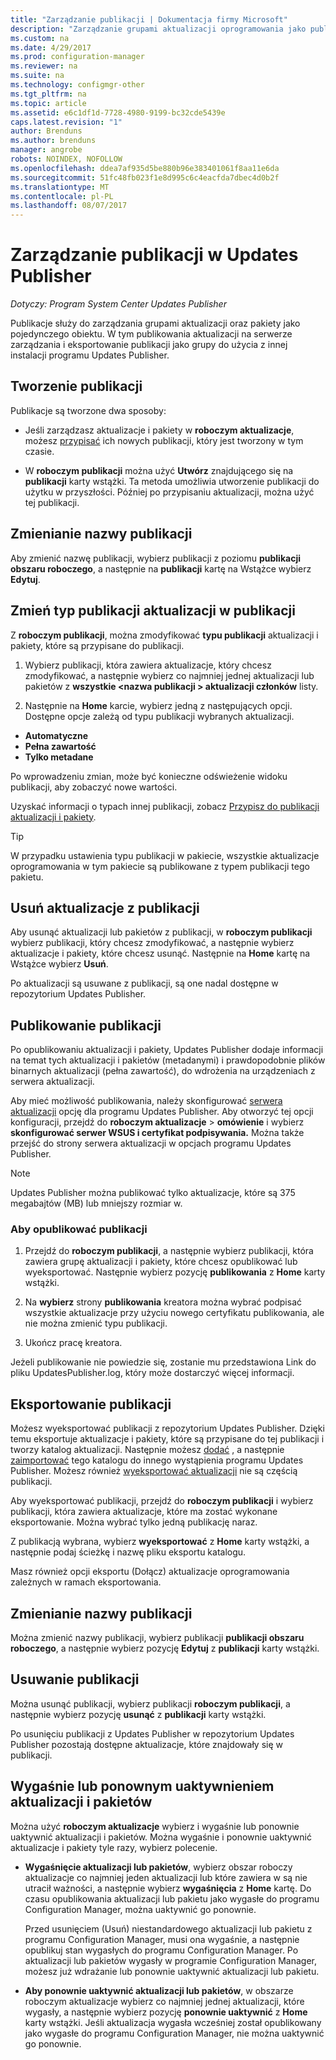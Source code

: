 ```yaml
---
title: "Zarządzanie publikacji | Dokumentacja firmy Microsoft"
description: "Zarządzanie grupami aktualizacji oprogramowania jako publikacji z programem System Center Updates Publisher"
ms.custom: na
ms.date: 4/29/2017
ms.prod: configuration-manager
ms.reviewer: na
ms.suite: na
ms.technology: configmgr-other
ms.tgt_pltfrm: na
ms.topic: article
ms.assetid: e6c1df1d-7728-4980-9199-bc32cde5439e
caps.latest.revision: "1"
author: Brenduns
ms.author: brenduns
manager: angrobe
robots: NOINDEX, NOFOLLOW
ms.openlocfilehash: ddea7af935d5be880b96e383401061f8aa11e6da
ms.sourcegitcommit: 51fc48fb023f1e8d995c6c4eacfda7dbec4d0b2f
ms.translationtype: MT
ms.contentlocale: pl-PL
ms.lasthandoff: 08/07/2017
---
```

# <a name="manage-publications-in-updates-publisher"></a>Zarządzanie publikacji w Updates Publisher

*Dotyczy: Program System Center Updates Publisher*

Publikacje służy do zarządzania grupami aktualizacji oraz pakiety jako pojedynczego obiektu. W tym publikowania aktualizacji na serwerze zarządzania i eksportowanie publikacji jako grupy do użycia z innej instalacji programu Updates Publisher.

## <a name="create-publications"></a>Tworzenie publikacji
Publikacje są tworzone dwa sposoby:

-   Jeśli zarządzasz aktualizacje i pakiety w **roboczym aktualizacje**, możesz [przypisać](/sccm/sum/tools/manage-updates-with-updates-publisher#assign-updates-and-bundles-to-a-publication) ich nowych publikacji, który jest tworzony w tym czasie.

-   W **roboczym publikacji** można użyć **Utwórz** znajdującego się na **publikacji** karty wstążki. Ta metoda umożliwia utworzenie publikacji do użytku w przyszłości. Później po przypisaniu aktualizacji, można użyć tej publikacji.

## <a name="rename-a-publication"></a>Zmienianie nazwy publikacji
Aby zmienić nazwę publikacji, wybierz publikacji z poziomu **publikacji obszaru roboczego**, a następnie na **publikacji** kartę na Wstążce wybierz **Edytuj**.

## <a name="change-the-publication-type-of-updates-in-a-publication"></a>Zmień typ publikacji aktualizacji w publikacji
Z **roboczym publikacji**, można zmodyfikować **typu publikacji** aktualizacji i pakiety, które są przypisane do publikacji.

1. Wybierz publikacji, która zawiera aktualizacje, który chcesz zmodyfikować, a następnie wybierz co najmniej jednej aktualizacji lub pakietów z **wszystkie &lt;nazwa publikacji > aktualizacji członków** listy.

2. Następnie na **Home** karcie, wybierz jedną z następujących opcji. Dostępne opcje zależą od typu publikacji wybranych aktualizacji.

  -   **Automatyczne**
  -   **Pełna zawartość**
  -   **Tylko metadane**

Po wprowadzeniu zmian, może być konieczne odświeżenie widoku publikacji, aby zobaczyć nowe wartości.

Uzyskać informacji o typach innej publikacji, zobacz [Przypisz do publikacji aktualizacji i pakiety](/sccm/sum/tools/manage-updates-with-updates-publisher#assign-updates-and-bundles-to-a-publication).

> [!TIP]    
> W przypadku ustawienia typu publikacji w pakiecie, wszystkie aktualizacje oprogramowania w tym pakiecie są publikowane z typem publikacji tego pakietu.

## <a name="remove-updates-from-a-publication"></a>Usuń aktualizacje z publikacji
Aby usunąć aktualizacji lub pakietów z publikacji, w **roboczym publikacji** wybierz publikacji, który chcesz zmodyfikować, a następnie wybierz aktualizacje i pakiety, które chcesz usunąć. Następnie na **Home** kartę na Wstążce wybierz **Usuń**.

Po aktualizacji są usuwane z publikacji, są one nadal dostępne w repozytorium Updates Publisher.

## <a name="publish-publications"></a>Publikowanie publikacji
Po opublikowaniu aktualizacji i pakiety, Updates Publisher dodaje informacji na temat tych aktualizacji i pakietów (metadanymi) i prawdopodobnie plików binarnych aktualizacji (pełna zawartość), do wdrożenia na urządzeniach z serwera aktualizacji.

Aby mieć możliwość publikowania, należy skonfigurować [serwera aktualizacji](/sccm/sum/tools/updates-publisher-options#update-server) opcję dla programu Updates Publisher. Aby otworzyć tej opcji konfiguracji, przejdź do **roboczym aktualizacje** &gt; **omówienie** i wybierz **skonfigurować serwer WSUS i certyfikat podpisywania.** Można także przejść do strony serwera aktualizacji w opcjach programu Updates Publisher.

> [!NOTE]   
> Updates Publisher można publikować tylko aktualizacje, które są 375 megabajtów (MB) lub mniejszy rozmiar w.

### <a name="to-publish-a-publication"></a>Aby opublikować publikacji

1.  Przejdź do **roboczym publikacji**, a następnie wybierz publikacji, która zawiera grupę aktualizacji i pakiety, które chcesz opublikować lub wyeksportować. Następnie wybierz pozycję **publikowania** z **Home** karty wstążki.

2.  Na **wybierz** strony **publikowania** kreatora można wybrać podpisać wszystkie aktualizacje przy użyciu nowego certyfikatu publikowania, ale nie można zmienić typu publikacji.

3.  Ukończ pracę kreatora.

  Jeżeli publikowanie nie powiedzie się, zostanie mu przedstawiona Link do pliku UpdatesPublisher.log, który może dostarczyć więcej informacji.

## <a name="export-a-publication"></a>Eksportowanie publikacji
Możesz wyeksportować publikacji z repozytorium Updates Publisher. Dzięki temu eksportuje aktualizacje i pakiety, które są przypisane do tej publikacji i tworzy katalog aktualizacji. Następnie możesz [dodać](/sccm/sum/tools/updates-publisher-catalogs#add-software-update-catalogs) , a następnie [zaimportować](/sccm/sum/tools/updates-publisher-catalogs#mport-updates) tego katalogu do innego wystąpienia programu Updates Publisher. Możesz również [wyeksportować aktualizacji](/sccm/sum/tools/manage-updates-with-updates-publisher#export-updates) nie są częścią publikacji.

Aby wyeksportować publikacji, przejdź do **roboczym publikacji** i wybierz publikacji, która zawiera aktualizacje, które ma zostać wykonane eksportowanie. Można wybrać tylko jedną publikację naraz.

Z publikacją wybrana, wybierz **wyeksportować** z **Home** karty wstążki, a następnie podaj ścieżkę i nazwę pliku eksportu katalogu.

Masz również opcji eksportu (Dołącz) aktualizacje oprogramowania zależnych w ramach eksportowania.

## <a name="rename-a-publication"></a>Zmienianie nazwy publikacji
Można zmienić nazwy publikacji, wybierz publikacji **publikacji obszaru roboczego**, a następnie wybierz pozycję **Edytuj** z **publikacji** karty wstążki.

## <a name="delete-a-publication"></a>Usuwanie publikacji
Można usunąć publikacji, wybierz publikacji **roboczym publikacji**, a następnie wybierz pozycję **usunąć** z **publikacji** karty wstążki.

Po usunięciu publikacji z Updates Publisher w repozytorium Updates Publisher pozostają dostępne aktualizacje, które znajdowały się w publikacji.

## <a name="expire-or-reactivate-updates-and-bundles"></a>Wygaśnie lub ponownym uaktywnieniem aktualizacji i pakietów
Można użyć **roboczym aktualizacje** wybierz i wygaśnie lub ponownie uaktywnić aktualizacji i pakietów. Można wygaśnie i ponownie uaktywnić aktualizacje i pakiety tyle razy, wybierz polecenie.

-   **Wygaśnięcie aktualizacji lub pakietów**, wybierz obszar roboczy aktualizacje co najmniej jeden aktualizacji lub które zawiera w są nie utracił ważności, a następnie wybierz **wygaśnięcia** z **Home** kartę. Do czasu opublikowania aktualizacji lub pakietu jako wygasłe do programu Configuration Manager, można uaktywnić go ponownie.

    Przed usunięciem (Usuń) niestandardowego aktualizacji lub pakietu z programu Configuration Manager, musi ona wygaśnie, a następnie opublikuj stan wygasłych do programu Configuration Manager. Po aktualizacji lub pakietów wygasły w programie Configuration Manager, możesz już wdrażanie lub ponownie uaktywnić aktualizacji lub pakietu.

-   **Aby ponownie uaktywnić aktualizacji lub pakietów**, w obszarze roboczym aktualizacje wybierz co najmniej jednej aktualizacji, które wygasły, a następnie wybierz pozycję **ponownie uaktywnić** z **Home** karty wstążki. Jeśli aktualizacja wygasła wcześniej został opublikowany jako wygasłe do programu Configuration Manager, nie można uaktywnić go ponownie.
